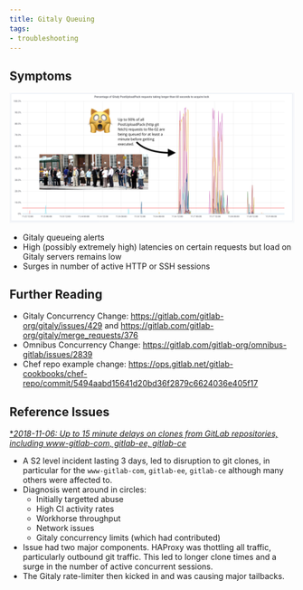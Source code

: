 ```yaml
---
title: Gitaly Queuing
tags:
- troubleshooting
---
```



## Symptoms

![Gitaly Queuing Graph](/img/gitaly-queuing.png)

* Gitaly queueing alerts
* High (possibly extremely high) latencies on certain requests but load on Gitaly servers remains low
* Surges in number of active HTTP or SSH sessions

## Further Reading

* Gitaly Concurrency Change: https://gitlab.com/gitlab-org/gitaly/issues/429 and https://gitlab.com/gitlab-org/gitaly/merge_requests/376
* Omnibus Concurrency Change: https://gitlab.com/gitlab-org/omnibus-gitlab/issues/2839
* Chef repo example change: https://ops.gitlab.net/gitlab-cookbooks/chef-repo/commit/5494aabd15641d20bd36f2879c6624036e405f17

## Reference Issues

[**2018-11-06: Up to 15 minute delays on clones from GitLab repositories, including www-gitlab-com, gitlab-ee, gitlab-ce*](https://gitlab.com/gitlab-com/gl-infra/production/issues/553)

* A S2 level incident lasting 3 days, led to disruption to git clones, in particular for the `www-gitlab-com`, `gitlab-ee`, `gitlab-ce`
  although many others were affected to.
* Diagnosis went around in circles:
   * Initially targetted abuse
   * High CI activity rates
   * Workhorse throughput
   * Network issues
   * Gitaly concurrency limits (which had contributed)
* Issue had two major components. HAProxy was thottling all traffic, particularly outbound git traffic. This
  led to longer clone times and a surge in the number of active concurrent sessions.
* The Gitaly rate-limiter then kicked in and was causing major tailbacks.

